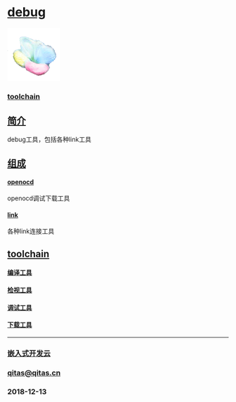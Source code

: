 ﻿# [debug](https://github.com/mcuyun/debug) 

[![sites](mcuyun/mcuyun.png)](http://www.mcuyun.com)

### [toolchain](https://github.com/mcuyun/toolchain) 

## [简介](https://github.com/mcuyun/debug/wiki) 

debug工具，包括各种link工具

## [组成](mcuyun/) 

#### [openocd](openocd/)

openocd调试下载工具 

#### [link](link/)

各种link连接工具

## [toolchain](https://github.com/mcuyun/toolchain) 

#### [编译工具](https://github.com/mcuyun/compile)

#### [检视工具](https://github.com/mcuyun/lint)

#### [调试工具](https://github.com/mcuyun/debug)

#### [下载工具](https://github.com/mcuyun/flash)


---

###  [嵌入式开发云](http://www.mcuyun.com)
###  qitas@qitas.cn
###  2018-12-13
